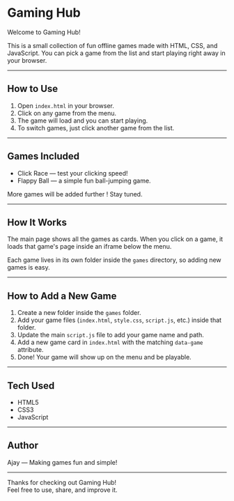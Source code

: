 # Gaming Hub

Welcome to Gaming Hub!

This is a small collection of fun offline games made with HTML, CSS, and JavaScript. You can pick a game from the list and start playing right away in your browser.

---

## How to Use

1. Open `index.html` in your browser.
2. Click on any game from the menu.
3. The game will load and you can start playing.
4. To switch games, just click another game from the list.

---

## Games Included

- Click Race — test your clicking speed!
- Flappy Ball — a simple fun ball-jumping game.

More games will be added further ! Stay tuned.

---

## How It Works

The main page shows all the games as cards. When you click on a game, it loads that game's page inside an iframe below the menu.

Each game lives in its own folder inside the `games` directory, so adding new games is easy.

---

## How to Add a New Game

1. Create a new folder inside the `games` folder.
2. Add your game files (`index.html`, `style.css`, `script.js`, etc.) inside that folder.
3. Update the main `script.js` file to add your game name and path.
4. Add a new game card in `index.html` with the matching `data-game` attribute.
5. Done! Your game will show up on the menu and be playable.

---

## Tech Used

- HTML5
- CSS3
- JavaScript

---

## Author

Ajay — Making games fun and simple!

---

Thanks for checking out Gaming Hub!  
Feel free to use, share, and improve it.

